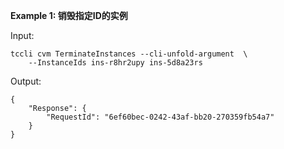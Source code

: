 **Example 1: 销毁指定ID的实例**



Input: 

```
tccli cvm TerminateInstances --cli-unfold-argument  \
    --InstanceIds ins-r8hr2upy ins-5d8a23rs
```

Output: 
```
{
    "Response": {
        "RequestId": "6ef60bec-0242-43af-bb20-270359fb54a7"
    }
}
```

